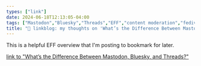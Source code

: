 ```yaml
---
types: ["link"]
date: 2024-06-18T12:13:05-04:00
tags: ["Mastodon","Bluesky","Threads","EFF","content moderation","fediverse"]
title: "🔗 linkblog: my thoughts on 'What’s the Difference Between Mastodon, Bluesky, and Threads?'"
---
```

This is a helpful EFF overview that I'm posting to bookmark for later.

[link to "What’s the Difference Between Mastodon, Bluesky, and Threads?"](https://www.eff.org/deeplinks/2024/06/whats-difference-between-mastodon-bluesky-and-threads)

